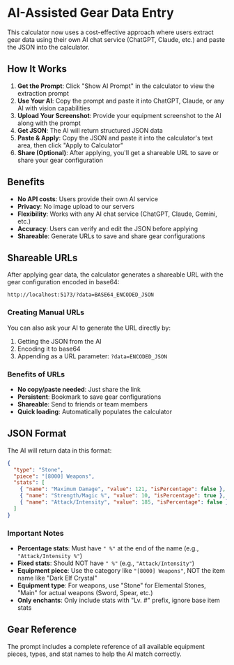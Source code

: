 # AI-Assisted Gear Data Entry

This calculator now uses a cost-effective approach where users extract gear data using their own AI chat service (ChatGPT, Claude, etc.) and paste the JSON into the calculator.

## How It Works

1. **Get the Prompt**: Click "Show AI Prompt" in the calculator to view the extraction prompt
2. **Use Your AI**: Copy the prompt and paste it into ChatGPT, Claude, or any AI with vision capabilities
3. **Upload Your Screenshot**: Provide your equipment screenshot to the AI along with the prompt
4. **Get JSON**: The AI will return structured JSON data
5. **Paste & Apply**: Copy the JSON and paste it into the calculator's text area, then click "Apply to Calculator"
6. **Share (Optional)**: After applying, you'll get a shareable URL to save or share your gear configuration

## Benefits

- **No API costs**: Users provide their own AI service
- **Privacy**: No image upload to our servers
- **Flexibility**: Works with any AI chat service (ChatGPT, Claude, Gemini, etc.)
- **Accuracy**: Users can verify and edit the JSON before applying
- **Shareable**: Generate URLs to save and share gear configurations

## Shareable URLs

After applying gear data, the calculator generates a shareable URL with the gear configuration encoded in base64:

```
http://localhost:5173/?data=BASE64_ENCODED_JSON
```

### Creating Manual URLs

You can also ask your AI to generate the URL directly by:

1. Getting the JSON from the AI
2. Encoding it to base64
3. Appending as a URL parameter: `?data=ENCODED_JSON`

### Benefits of URLs

- **No copy/paste needed**: Just share the link
- **Persistent**: Bookmark to save gear configurations
- **Shareable**: Send to friends or team members
- **Quick loading**: Automatically populates the calculator

## JSON Format

The AI will return data in this format:

```json
{
  "type": "Stone",
  "piece": "[8000] Weapons",
  "stats": [
    { "name": "Maximum Damage", "value": 121, "isPercentage": false },
    { "name": "Strength/Magic %", "value": 10, "isPercentage": true },
    { "name": "Attack/Intensity", "value": 185, "isPercentage": false }
  ]
}
```

### Important Notes

- **Percentage stats**: Must have `" %"` at the end of the name (e.g., `"Attack/Intensity %"`)
- **Fixed stats**: Should NOT have `" %"` (e.g., `"Attack/Intensity"`)
- **Equipment piece**: Use the category like `"[8000] Weapons"`, NOT the item name like "Dark Elf Crystal"
- **Equipment type**: For weapons, use "Stone" for Elemental Stones, "Main" for actual weapons (Sword, Spear, etc.)
- **Only enchants**: Only include stats with "Lv. #" prefix, ignore base item stats

## Gear Reference

The prompt includes a complete reference of all available equipment pieces, types, and stat names to help the AI match correctly.
